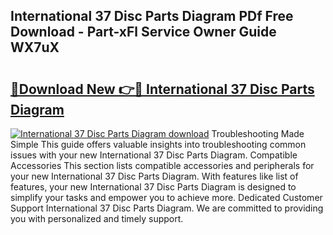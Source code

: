 ## International 37 Disc Parts Diagram PDf Free Download - Part-xFl Service Owner Guide WX7uX

# <h2><a href="http://dfn4g2.blite.top/?on=International+37+Disc+Parts+Diagram">🔗Download New 👉🔴 International 37 Disc Parts Diagram</a></h2>

[![International 37 Disc Parts Diagram download](https://i.imgur.com/lujVjoI.png)](http://dfn4g2.blite.top/?on=International+37+Disc+Parts+Diagram)
Troubleshooting Made Simple This guide offers valuable insights into troubleshooting common issues with your new International 37 Disc Parts Diagram. Compatible Accessories This section lists compatible accessories and peripherals for your new International 37 Disc Parts Diagram. With features like list of features, your new International 37 Disc Parts Diagram is designed to simplify your tasks and empower you to achieve more. Dedicated Customer Support International 37 Disc Parts Diagram. We are committed to providing you with personalized and timely support.
